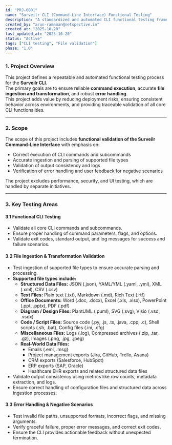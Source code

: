 ```yaml
---
id: "PRJ-0001"
name: "Surveilr CLI (Command-Line Interface) Functional Testing"
description: "A standardized and automated CLI functional testing framework designed to validate critical functionalities such as command execution, file ingestion, and error handling prior to deployment."
created_by: "arun-ramanan@netspective.in"
created_at: "2025-10-20"
last_updated_at: "2025-10-20"
status: "Active"
tags: ["CLI testing", "File validation"]
phase: "1.0"
---
```


### 1. Project Overview

This project defines a repeatable and automated functional testing process for the **Surveilr CLI**.  
The primary goals are to ensure reliable **command execution**, accurate **file ingestion and transformation**, and robust **error handling**.  
This project adds value by reducing deployment risks, ensuring consistent behavior across environments, and providing traceable validation of all core CLI functionalities.

---

### 2. Scope

The scope of this project includes **functional validation of the Surveilr Command-Line Interface** with emphasis on:  
- Correct execution of CLI commands and subcommands  
- Accurate ingestion and parsing of supported file types  
- Validation of output consistency and logs  
- Verification of error handling and user feedback for negative scenarios  

The project excludes performance, security, and UI testing, which are handled by separate initiatives.

---

### 3. Key Testing Areas

#### 3.1 Functional CLI Testing
- Validate all core CLI commands and subcommands.  
- Ensure proper handling of command parameters, flags, and options.  
- Validate exit codes, standard output, and log messages for success and failure scenarios.  

#### 3.2 File Ingestion & Transformation Validation
- Test ingestion of supported file types to ensure accurate parsing and processing.  
- **Supported file types include:**
  - **Structured Data Files:** JSON (.json), YAML/YML (.yaml, .yml), XML (.xml), CSV (.csv)  
  - **Text Files:** Plain text (.txt), Markdown (.md), Rich Text (.rtf)  
  - **Office Documents:** Word (.doc, .docx), Excel (.xls, .xlsx), PowerPoint (.ppt, .pptx), PDF (.pdf)  
  - **Diagram / Design Files:** PlantUML (.puml), SVG (.svg), Visio (.vsd, .vsdx)  
  - **Code / Script Files:** Source code (.py, .js, .ts, .java, .cpp, .c), Shell scripts (.sh, .bat), Config files (.ini, .cfg)  
  - **Miscellaneous Files:** Logs (.log), Compressed archives (.zip, .tar, .gz), Images (.png, .jpg, .jpeg)  
  - **Real-World Data Files:**
    - Emails (.eml, .msg)  
    - Project management exports (Jira, GitHub, Trello, Asana)  
    - CRM exports (Salesforce, HubSpot)  
    - ERP exports (SAP, Oracle)  
    - Healthcare EHR exports and related structured data files  
- Validate output consistency using metrics like row counts, metadata extraction, and logs.  
- Ensure correct handling of configuration files and structured data across ingestion processes.  

#### 3.3 Error Handling & Negative Scenarios
- Test invalid file paths, unsupported formats, incorrect flags, and missing arguments.  
- Verify graceful failure, proper error messages, and correct exit codes.  
- Ensure the CLI provides actionable feedback without unexpected termination.  
